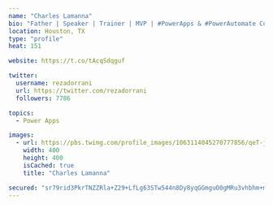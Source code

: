 ```yaml
---
name: "Charles Lamanna"
bio: "Father | Speaker | Trainer | MVP | #PowerApps & #PowerAutomate Community Super User | YouTuber Right-pointing triangle http://youtube.com/c/rezadorrani | Learn - Share - Clockwise rightwards and leftwards open circle arrows"
location: Houston, TX
type: "profile"
heat: 151

website: https://t.co/tAcqSdqguf

twitter:
  username: rezadorrani
  url: https://twitter.com/rezadorrani
  followers: 7786

topics:
  - Power Apps

images:
  - url: https://pbs.twimg.com/profile_images/1063114045270777856/qeT-jpWr_400x400.jpg
    width: 400
    height: 400
    isCached: true
    title: "Charles Lamanna"

secured: "sr79rid3PkrTNZZRla+Z29+LfLg63STw544n8Dy8yqGGmguO0gMRu3vhbhm+mt1IocOKMW14TXuh4qVYPVMD6RMIEUK38QbiHlmIHH+uZPRNHPUDmiFvE6ljuKRKcp9Zx+P6bU6uhht68GOwUxkThUvkHH/OuE0aTFIG8AE4u4xmmXPg5lZjvBMP+nBx03AANKmaGuVd1Ta8G6fU5t844ymYR+ptIeXQBMXMWww3oALa55wOy+PmA/rMJDFTyvmIpwLvFEokqs8QnF97X/2neExvE6xPY+cVbQMfwGgaFgiaHS+HbIBuwE8rmlvZpDDoR+tT1RoFsfiH2muBGYBliHcaNoj0vE1yK8ugx/mX4QjOEPN2469KhCcnZki4AkflvpyqTrfYQwyfLyheVrD1CpacO+r7LXvnRN+GyU/XiyY=;jkhmrHWViY3LPUEMl3pEBw=="
---
```


